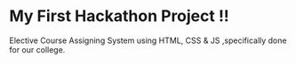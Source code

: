 # My First Hackathon Project !!





Elective Course Assigning System using HTML, CSS & JS ,specifically done for our college.
